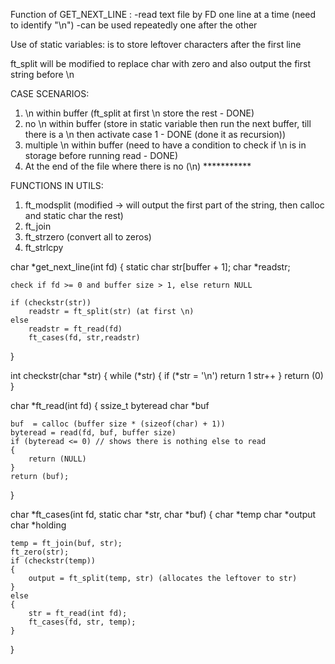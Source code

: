 Function of GET_NEXT_LINE :
	-read text file by FD one line at a time (need to identify "\n")
	-can be used repeatedly one after the other

Use of static variables: is to store leftover characters after the first line

ft_split will be modified to replace char with zero and also output the first string before \n

CASE SCENARIOS:
1. \n within buffer (ft_split at first \n store the rest - DONE)
2. no \n within buffer (store in static variable then run the next buffer, till there is a \n then activate case 1 - DONE (done it as recursion))
3. multiple \n within buffer (need to have a condition to check if \n is in storage before running read - DONE)
4. At the end of the file where there is no (\n) ***********

FUNCTIONS IN UTILS:
1. ft_modsplit (modified -> will output the first part of the string, then calloc and static char the rest)
2. ft_join
3. ft_strzero (convert all to zeros)
4. ft_strlcpy

char *get_next_line(int fd)
{
	static char str[buffer + 1];
	char *readstr;

	check if fd >= 0 and buffer size > 1, else return NULL

	if (checkstr(str))
		readstr = ft_split(str) (at first \n)
	else
		readstr = ft_read(fd)
		ft_cases(fd, str,readstr)
}

int checkstr(char *str)
{
	while (*str)
	{
		if (*str = '\n')
			return 1
		str++
	}
	return (0)
}

char *ft_read(int fd)
{
	ssize_t byteread
	char *buf

	buf  = calloc (buffer size * (sizeof(char) + 1))
	byteread = read(fd, buf, buffer size)
	if (byteread <= 0) // shows there is nothing else to read
	{
		return (NULL)
	}
	return (buf);
}

char *ft_cases(int fd, static char *str, char *buf)
{
	char *temp
	char *output
	char *holding

	temp = ft_join(buf, str);
	ft_zero(str);
	if (checkstr(temp))
	{
		output = ft_split(temp, str) (allocates the leftover to str)
	}
	else
	{
		str = ft_read(int fd);
		ft_cases(fd, str, temp);
	}
}
